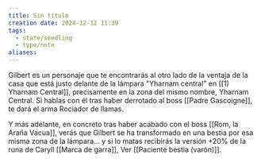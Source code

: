 ```yaml
---
title: Sin título
creation date: 2024-12-12 11:39
tags:
  - state/seedling
  - type/note
aliases:
---
```


Gilbert es un personaje que te encontrarás al otro lado de la ventaja de la casa que está justo delante de la lámpara "Yharnam central" en [[1) Yharnam Central]], precisamente en la zona del mismo nombre, Yharnam Central. Si hablas con él tras haber derrotado al boss [[Padre Gascoigne]], te dará el arma Rociador de llamas. 

Y más adelante, en concreto tras haber acabado con el boss [[Rom, la Araña Vacua]], verás que Gilbert se ha transformado en una bestia por esa misma zona de la lámpara... y si lo matas recibirás la versión +20% de la runa de Caryll [[Marca de garra]], Ver [[Paciente bestia (varón)]].  
